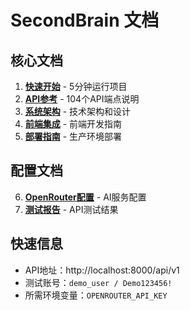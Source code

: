 # SecondBrain 文档

## 核心文档

1. **[快速开始](QUICKSTART.md)** - 5分钟运行项目
2. **[API参考](API_COMPLETE_REFERENCE.md)** - 104个API端点说明
3. **[系统架构](ARCHITECTURE_COMPLETE.md)** - 技术架构和设计
4. **[前端集成](FRONTEND_INTEGRATION_GUIDE.md)** - 前端开发指南
5. **[部署指南](DEPLOYMENT_GUIDE.md)** - 生产环境部署

## 配置文档

6. **[OpenRouter配置](OPENROUTER_SETUP.md)** - AI服务配置
7. **[测试报告](FINAL_API_TEST_REPORT.md)** - API测试结果

## 快速信息

- API地址：http://localhost:8000/api/v1
- 测试账号：`demo_user / Demo123456!`
- 所需环境变量：`OPENROUTER_API_KEY`